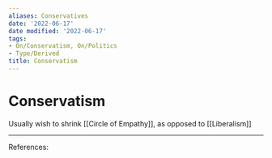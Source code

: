 ```yaml
---
aliases: Conservatives
date: '2022-06-17'
date modified: '2022-06-17'
tags:
- On/Conservatism, On/Politics
- Type/Derived
title: Conservatism
---
```


# Conservatism
Usually wish to shrink [[Circle of Empathy]], as opposed to [[Liberalism]]

---
References: